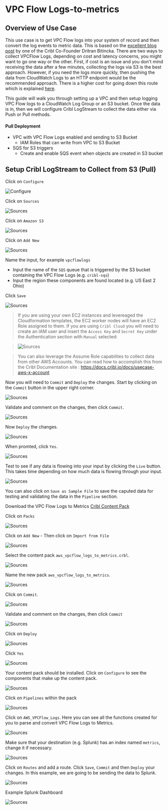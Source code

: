 # VPC Flow Logs-to-metrics


## Overview of Use Case
This use case is to get VPC Flow logs into your system of record and then convert the log events to metric data. This is based on the [excellent blog post](https://cribl.io/blog/practical-logs-to-metrics-conversion-with-cribl/) by one of the Cribl Co-Founder Dritran Bitincka. There are two ways to collect VPCFlow Logs, depending on cost and latency concerns, you might want to go one way or the other. First, if cost is an issue and you don't mind receiving the data after a few minutes, collecting the logs via S3 is the best approach. However, if you need the logs more quickly, then pushing the data from CloudWatch Logs to an HTTP endpoint would be the recommended approach. There is a higher cost for going down this route which is explained [here](https://stackoverflow.com/questions/55472308/cloudwatch-log-store-costing-vs-s3-costing). 

This guide will walk you through setting up a VPC and then setup logging VPC Flow logs to a CloudWatch Log Group or an S3 bucket. Once the data is in, then we will configure Cribl LogStream to collect the data either via Push or Pull methods. 

#### Pull Deployment
- VPC with VPC Flow Logs enabled and sending to S3 Bucket
    - IAM Roles that can write from VPC to S3 Bucket
- SQS for S3 triggers
    - Create and enable SQS event when objects are created in S3 bucket

## Setup Cribl LogStream to Collect from S3 (Pull)

Click on `Configure`

![Configure](/docs/screenshots/s3bucket/s3dest/s3-dest-02.png)

Click on `Sources`

![Sources](/docs/screenshots/s3bucket/vpcflow/sqs-s3-cls-01.png)

Click on `Amazon S3`

![Sources](/docs/screenshots/s3bucket/vpcflow/sqs-s3-cls-02.png)

Click on `Add New`

![Sources](/docs/screenshots/s3bucket/vpcflow/sqs-s3-cls-03.png)

Name the input, for example `vpcflowlogs`
- Input the name of the `SQS` queue that is triggered by the S3 bucket containing the VPC Flow Logs (e.g. `cribl-sqs`)
- Input the region these components are found located (e.g. US East 2 Ohio)

Click `Save`

![Sources](/docs/screenshots/s3bucket/vpcflow/sqs-s3-cls-04.png)


> If you are using your own EC2 instances and levereaged the Cloudformation templates, the EC2 worker nodes will have an EC2 Role assigned to them. If you are using `Cribl Cloud` you will need to create an IAM user and insert the `Access Key` and `Secret Key` under the Authentication section with `Manual` selected:

>![Sources](/docs/screenshots/s3bucket/vpcflow/sqs-s3-cls-05.png)

> You can also leverage the Assume Role capabilites to collect data from other AWS Accounts. You can read how to accomplish this from the Cribl Documentation site : https://docs.cribl.io/docs/usecase-aws-x-account 

Now you will need to `Commit` and `Deploy` the changes. Start by clicking on the `Commit` button in the upper right corner.

![Sources](/docs/screenshots/s3bucket/vpcflow/sqs-s3-cls-06.png)

Validate and comment on the changes, then click `Commit`.

![Sources](/docs/screenshots/s3bucket/vpcflow/sqs-s3-cls-07.png)

Now `Deploy` the changes.

![Sources](/docs/screenshots/s3bucket/vpcflow/sqs-s3-cls-08.png)

When promted, click `Yes`.

![Sources](/docs/screenshots/s3bucket/vpcflow/sqs-s3-cls-09.png)

Test to see if any data is flowing into your input by clicking the `Live` button. This takes time depending on how much data is flowing through your input.

![Sources](/docs/screenshots/s3bucket/vpcflow/sqs-s3-cls-10.png)

You can also click on `Save as Sample File` to save the caputed data for testing and validating the data in the `Pipeline` section.

Download the VPC Flow Logs to Metrics [Cribl Content Pack](/cribl/packs/aws_vpcflow_logs_to_metrics.crbl) 

Click on `Packs`

![Sources](/docs/screenshots/s3bucket/vpcflow/sqs-s3-cls-11.png)

Click on `Add New`
    - Then click on `Import from File`

![Sources](/docs/screenshots/s3bucket/vpcflow/sqs-s3-cls-12.png)

Select the content pack `aws_vpcflow_logs_to_metrics.crbl`.

![Sources](/docs/screenshots/s3bucket/vpcflow/sqs-s3-cls-13.png)

Name the new pack `aws_vpcflow_logs_to_metrics`.

![Sources](/docs/screenshots/s3bucket/vpcflow/sqs-s3-cls-14.png)

Click on `Commit`.

![Sources](/docs/screenshots/s3bucket/vpcflow/sqs-s3-cls-16.png)

Validate and comment on the changes, then click `Commit`

![Sources](/docs/screenshots/s3bucket/vpcflow/sqs-s3-cls-15.png)

Click on `Deploy`

![Sources](/docs/screenshots/s3bucket/vpcflow/sqs-s3-cls-17.png)

Click `Yes`

![Sources](/docs/screenshots/s3bucket/vpcflow/sqs-s3-cls-18.png)

Your content pack should be installed. Click on `Configure` to see the components that make up the content pack. 

![Sources](/docs/screenshots/s3bucket/vpcflow/sqs-s3-cls-19.png)

Click on `Pipelines` within the pack

![Sources](/docs/screenshots/s3bucket/vpcflow/sqs-s3-cls-20.png)

Click on `AWS_VPCFlow_Logs`. Here you can see all the functions created for you to parse and convert VPC Flow Logs to Metrics.

![Sources](/docs/screenshots/s3bucket/vpcflow/sqs-s3-cls-21.png)

Make sure that your destination (e.g. Splunk) has an index named `metrics`, change it if necessary.

![Sources](/docs/screenshots/s3bucket/vpcflow/sqs-s3-cls-22.png)

Click on `Routes` and add a route. Click `Save`, `Commit` and then `Deploy` your changes. In this example, we are going to be sending the data to Splunk.

![Sources](/docs/screenshots/s3bucket/vpcflow/sqs-s3-cls-23.png)

Example Splunk Dashboard

![Sources](/docs/screenshots/s3bucket/vpcflow/sqs-s3-cls-24.png)
